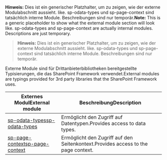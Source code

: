 <span data-ttu-id="188bb-p101">**Hinweis:** Dies ist ein generischer Platzhalter, um zu zeigen, wie der externe Modulabschnitt aussieht. like. sp-odata-types und sp-page-context sind tatsächlich interne Module. Beschreibungen sind nur temporär.</span><span class="sxs-lookup"><span data-stu-id="188bb-p101">**Note:** This is a generic placeholder to show what the external module section will look like. sp-odata-types and sp-page-context are actually internal modules. Descriptions are just temporary.</span></span>

>**Hinweis:** Dies ist ein generischer Platzhalter, um zu zeigen, wie der externe Modulabschnitt aussieht. like. sp-odata-types und sp-page-context sind tatsächlich interne Module. Beschreibungen sind nur temporär.

<span data-ttu-id="188bb-105">Externe Module sind für Drittanbieterbibliotheken bereitgestellte Typisierungen, die das SharePoint Framework verwendet.</span><span class="sxs-lookup"><span data-stu-id="188bb-105">External modules are typings provided for 3rd party libraries that the SharePoint Framework uses.</span></span>

| <span data-ttu-id="188bb-106">Externes Modul</span><span class="sxs-lookup"><span data-stu-id="188bb-106">External module</span></span>   | <span data-ttu-id="188bb-107">Beschreibung</span><span class="sxs-lookup"><span data-stu-id="188bb-107">Description</span></span>                                             |
|-------------------|---------------------------------------------------------|
| [<span data-ttu-id="188bb-108">sp-odata-types</span><span class="sxs-lookup"><span data-stu-id="188bb-108">sp-odata-types</span></span>](sp-odata-types-module.md)     | <span data-ttu-id="188bb-109">Ermöglicht den Zugriff auf Datentypen.</span><span class="sxs-lookup"><span data-stu-id="188bb-109">Provides access to data types.</span></span>                          |
| [<span data-ttu-id="188bb-110">sp-page-context</span><span class="sxs-lookup"><span data-stu-id="188bb-110">sp-page-context</span></span>](sp-page-context-module.md)   | <span data-ttu-id="188bb-111">Ermöglicht den Zugriff auf den Seitenkontext.</span><span class="sxs-lookup"><span data-stu-id="188bb-111">Provides access to the page context.</span></span>                    |
